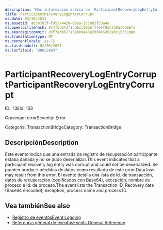 ```yaml
---
description: 'Más información acerca de: ParticipantRecoveryLogEntryCorrupt'
title: ParticipantRecoveryLogEntryCorrupt
ms.date: 03/30/2017
ms.assetid: ab34785f-f953-4428-93ca-3c50d3f50a4a
ms.openlocfilehash: 974fbb543f1cdbcc196bf7fe6f83b738acbde6fa
ms.sourcegitcommit: ddf7edb67715a5b9a45e3dd44536dabc153c1de0
ms.translationtype: MT
ms.contentlocale: es-ES
ms.lasthandoff: 02/06/2021
ms.locfileid: "99655895"
---
```

# <a name="participantrecoverylogentrycorrupt"></a><span data-ttu-id="17a36-103">ParticipantRecoveryLogEntryCorrupt</span><span class="sxs-lookup"><span data-stu-id="17a36-103">ParticipantRecoveryLogEntryCorrupt</span></span>

<span data-ttu-id="17a36-104">ID.: 138</span><span class="sxs-lookup"><span data-stu-id="17a36-104">Id: 138</span></span>  
  
 <span data-ttu-id="17a36-105">Gravedad: error</span><span class="sxs-lookup"><span data-stu-id="17a36-105">Severity: Error</span></span>  
  
 <span data-ttu-id="17a36-106">Categoría: TransactionBridge</span><span class="sxs-lookup"><span data-stu-id="17a36-106">Category: TransactionBridge</span></span>  
  
## <a name="description"></a><span data-ttu-id="17a36-107">Descripción</span><span class="sxs-lookup"><span data-stu-id="17a36-107">Description</span></span>  

 <span data-ttu-id="17a36-108">Este evento indica que una entrada de registro de recuperación participante estaba dañada y no se pudo deserializar.</span><span class="sxs-lookup"><span data-stu-id="17a36-108">This event indicates that a participant recovery log entry was corrupt and could not be deserialized.</span></span> <span data-ttu-id="17a36-109">Se pueden producir pérdidas de datos como resultado de este error.</span><span class="sxs-lookup"><span data-stu-id="17a36-109">Data loss may result from this error.</span></span> <span data-ttu-id="17a36-110">El evento detalla una lista de id. de transacción, datos de recuperación (codificados con Base64), excepción, nombre de proceso e id. de proceso.</span><span class="sxs-lookup"><span data-stu-id="17a36-110">The event lists the Transaction ID, Recovery data (Base64 encoded), exception, process name and process ID.</span></span>  
  
## <a name="see-also"></a><span data-ttu-id="17a36-111">Vea también</span><span class="sxs-lookup"><span data-stu-id="17a36-111">See also</span></span>

- [<span data-ttu-id="17a36-112">Registro de eventos</span><span class="sxs-lookup"><span data-stu-id="17a36-112">Event Logging</span></span>](index.md)
- [<span data-ttu-id="17a36-113">Referencia general de eventos</span><span class="sxs-lookup"><span data-stu-id="17a36-113">Events General Reference</span></span>](events-general-reference.md)
